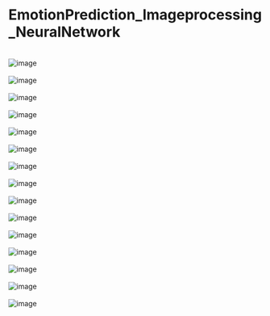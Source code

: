 # EmotionPrediction_Imageprocessing_NeuralNetwork

<br> ![image](https://user-images.githubusercontent.com/83788186/174436795-a6f42685-1a10-43e4-9a8c-04fa083c5143.png) </br>
<br> ![image](https://user-images.githubusercontent.com/83788186/174436847-fcbb1753-8d59-4dbe-a273-a14afc668cb5.png) </br>
<br> ![image](https://user-images.githubusercontent.com/83788186/174436986-c7388e7d-ea67-4d46-8769-2622ddedf836.png) </br>
<br> ![image](https://user-images.githubusercontent.com/83788186/174436859-8db05aeb-368e-41c4-84c1-1ba731c2b17c.png) </br>
<br> ![image](https://user-images.githubusercontent.com/83788186/174436867-fc350481-e588-4ea3-a7f5-1c97220d0887.png) </br>
<br> ![image](https://user-images.githubusercontent.com/83788186/174436877-fc81c2b2-cf0a-43df-a624-7343dd9b4e64.png)  </br>
<br> ![image](https://user-images.githubusercontent.com/83788186/174436904-e4b52ac2-ae66-4dda-9951-884fba26d451.png) </br>
<br> ![image](https://user-images.githubusercontent.com/83788186/174436994-d58ad266-72c0-4019-a4e6-007b5a65eb38.png) </br>
<br> ![image](https://user-images.githubusercontent.com/83788186/174437043-e9953401-3948-4929-8b33-cb0bb09a2736.png) </br>
<br> ![image](https://user-images.githubusercontent.com/83788186/174437050-ab8aa203-38bd-4974-8279-ca774230ee6e.png) </br>
<br> ![image](https://user-images.githubusercontent.com/83788186/174437058-318b8d54-69f7-4cc9-b077-521477ba144b.png) </br>
<br> ![image](https://user-images.githubusercontent.com/83788186/174437070-0e40ade3-cd62-401a-87c7-c02e979fb709.png)</br>
<br> ![image](https://user-images.githubusercontent.com/83788186/174437106-5f9d36fd-5ab3-4394-9c7b-a301bb68eaf5.png) </br>
<br> ![image](https://user-images.githubusercontent.com/83788186/174437190-c72549ea-79de-4e31-87b1-b29588551fe6.png) </br>
<br> ![image](https://user-images.githubusercontent.com/83788186/174437259-0fd77fe0-3fca-41da-9099-0cf2c68db632.png) </br>

